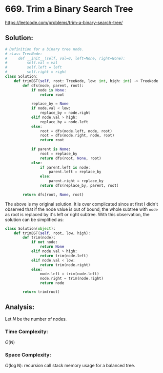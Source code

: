 # 669. Trim a Binary Search Tree

https://leetcode.com/problems/trim-a-binary-search-tree/

## Solution:

```python
# Definition for a binary tree node.
# class TreeNode:
#     def __init__(self, val=0, left=None, right=None):
#         self.val = val
#         self.left = left
#         self.right = right
class Solution:
    def trimBST(self, root: TreeNode, low: int, high: int) -> TreeNode:
        def dfs(node, parent, root):
            if node is None:
                return root
            
            replace_by = None
            if node.val < low:
                replace_by = node.right
            elif node.val > high:
                replace_by = node.left
            else:
                root = dfs(node.left, node, root)
                root = dfs(node.right, node, root)
                return root
            
            if parent is None:
                root = replace_by
                return dfs(root, None, root)
            else:
                if parent.left is node:
                    parent.left = replace_by
                else:
                    parent.right = replace_by
                return dfs(replace_by, parent, root)
            
        return dfs(root, None, root)
```

The above is my original solution. It is over complicated since at first I didn't observed that if the node value is out of bound, the whole subtree with `node` as root is replaced by it's left or right subtree. With this observation, the solution can be simplified as:

```python
class Solution(object):
    def trimBST(self, root, low, high):
        def trim(node):
            if not node:
                return None
            elif node.val > high:
                return trim(node.left)
            elif node.val < low:
                return trim(node.right)
            else:
                node.left = trim(node.left)
                node.right = trim(node.right)
                return node

        return trim(root)
```

## Analysis:

Let $N$ be the number of nodes.

### Time Complexity:

$O(N)$

### Space Complexity:

$O(\log N)$: recursion call stack memory usage for a balanced tree.
